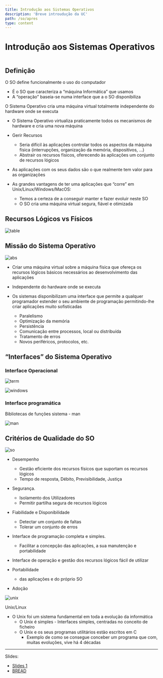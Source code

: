 ```yaml
---
title: Introdução aos Sistemas Operativos
description: 'Breve introudução da UC'
path: /so/apres
type: content
---
```


# Introdução aos Sistemas Operativos

```toc

```

## Definição

O SO define funcionalmente o uso
do computador

- É o SO que caracteriza a “máquina
  Informática” que usamos
- A “operação” baseia-se numa interface que a
  o SO disponibiliza

O Sistema Operativo cria uma máquina virtual totalmente independente
do hardware onde se executa

- O Sistema Operativo virtualiza praticamente
  todos os mecanismos de hardware e cria uma
  nova máquina

- Gerir Recursos

  - Seria difícil às aplicações controlar todos os
    aspectos da máquina física (interrupções,
    organização da memória, dispositivos, ...)
  - Abstrair os recursos físicos, oferecendo às
    aplicações um conjunto de recursos lógicos

- As aplicações com os seus dados são o que
  realmente tem valor para as organizações
- As grandes vantagens de ter uma aplicações
  que “corre” em Unix/Linux/Windows/MacOS:
  - Temos a certeza de a conseguir manter e fazer
    evoluir neste SO
  - O SO cria uma máquina virtual segura, fiável e
    otimizada

## Recursos Lógicos vs Físicos

![table](./imgs/0001/0001-table.png)

## Missão do Sistema Operativo

![abs](./imgs/0001/0001-abs.png#dark=1)

- Criar uma máquina virtual sobre a máquina física que ofereça
  os recursos lógicos básicos necessários ao desenvolvimento das
  aplicações

- Independente do hardware onde se executa

- Os sistemas disponibilizam uma interface que
  permite a qualquer programador estender o
  seu ambiente de programação permitindo-lhe
  criar aplicações muito sofisticadas
  - Paralelismo
  - Optimização da memória
  - Persistência
  - Comunicação entre processos, local ou distribuída
  - Tratamento de erros
  - Novos periféricos, protocolos, etc.

## “Interfaces” do Sistema Operativo

### Interface Operacional

![term](./imgs/0001/0001-term.png)

![windows](./imgs/0001/0001-windows.png#dark=1)

### Interface programática

Bibliotecas de funções sistema - man

![man](./imgs/0001/0001-man.png)

## Critérios de Qualidade do SO

![so](./imgs/0001/0001-so.png#dark=1)

- Desempenho

  - Gestão eficiente dos recursos físicos que suportam os recursos lógicos
  - Tempo de resposta, Débito, Previsibilidade, Justiça

- Segurança.
  - Isolamento dos Utilizadores
  - Permitir partilha segura de recursos lógicos
- Fiabilidade e Disponibilidade
  - Detectar um conjunto de faltas
  - Tolerar um conjunto de erros
- Interface de programação completa e simples.
  - Facilitar a concepção das aplicações, a sua manutenção e portabilidade
- Interface de operação e gestão dos recursos lógicos fácil de utilizar
- Portabilidade
  - das aplicações e do próprio SO
- Adoção

![unix](./imgs/0001/0001-unix.png)

Unix/Linux

- O Unix foi um sistema fundamental em toda a
  evolução da informática
  - O Unix é simples - Interfaces simples, centradas no conceito de ficheiro
  - O Unix e os seus programas utilitários estão escritos em C
    - Exemplo de como se consegue conceber um programa que com, muitas evoluções, vive há 4 décadas

---

Slides:

- [Slides 1](https://drive.google.com/file/d/1fO2-sTbu5bdwxVxBbaItqKj9ZWY65_GR/view?usp=sharing)
- [BREAD](https://i0.wp.com/confessionsofparenting.com/wp-content/uploads/2020/04/IMG_1537.jpg)
